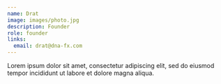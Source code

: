 ```yaml
---
name: Drat
image: images/photo.jpg
description: Founder
role: founder
links:
  email: drat@dna-fx.com
---
```


Lorem ipsum dolor sit amet, consectetur adipiscing elit, sed do eiusmod tempor incididunt ut labore et dolore magna aliqua.
